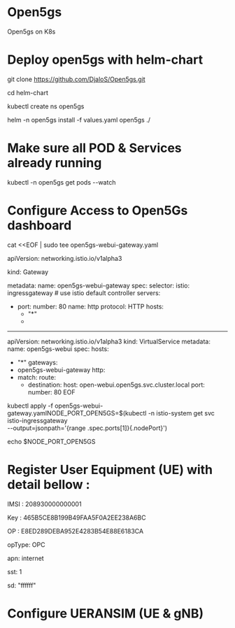 # Open5gs
Open5gs on K8s 

# Deploy open5gs with helm-chart

git clone https://github.com/DjaloS/Open5gs.git

cd helm-chart

kubectl create ns open5gs

helm -n open5gs install -f values.yaml open5gs ./

# Make sure all POD & Services already running 

kubectl -n open5gs get pods --watch

# Configure Access to Open5Gs dashboard

cat <<EOF | sudo tee open5gs-webui-gateway.yaml

apiVersion: networking.istio.io/v1alpha3

kind: Gateway

metadata:
  name: open5gs-webui-gateway
spec:
  selector:
    istio: ingressgateway # use istio default controller
  servers:
  - port:
      number: 80
      name: http
      protocol: HTTP
    hosts:
    - "*"
    - 
---
apiVersion: networking.istio.io/v1alpha3
kind: VirtualService
metadata:
  name: open5gs-webui
spec:
  hosts:
  - "*"
  gateways:
  - open5gs-webui-gateway
  http:
  - match:
    route:
    - destination:
        host: open-webui.open5gs.svc.cluster.local
        port:
          number: 80
EOF

kubectl apply -f open5gs-webui-gateway.yamlNODE_PORT_OPEN5GS=$(kubectl -n istio-system get svc istio-ingressgateway \
  --output=jsonpath='{range .spec.ports[1]}{.nodePort}')
  
  
echo $NODE_PORT_OPEN5GS

# Register User Equipment (UE) with detail bellow :

IMSI : 208930000000001

Key : 465B5CE8B199B49FAA5F0A2EE238A6BC

OP : E8ED289DEBA952E4283B54E88E6183CA

opType: OPC

apn: internet

sst: 1

sd: "ffffff"


# Configure UERANSIM (UE & gNB)


